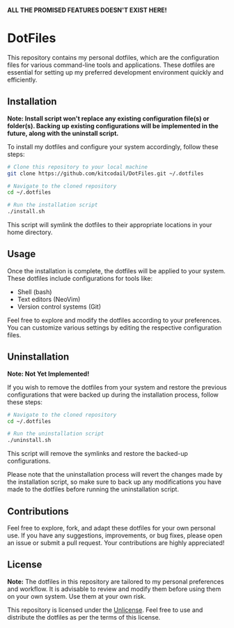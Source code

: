 **ALL THE PROMISED FEATURES DOESN'T EXIST HERE!**

# DotFiles

This repository contains my personal dotfiles, which are the configuration files for various command-line tools and applications. These dotfiles are essential for setting up my preferred development environment quickly and efficiently.

## Installation

**Note: Install script won't replace any existing configuration file(s) or folder(s). Backing up existing configurations will be implemented in the future, along with the uninstall script.**

To install my dotfiles and configure your system accordingly, follow these steps:
```bash
# Clone this repository to your local machine
git clone https://github.com/kitcodail/DotFiles.git ~/.dotfiles

# Navigate to the cloned repository
cd ~/.dotfiles

# Run the installation script
./install.sh
```
This script will symlink the dotfiles to their appropriate locations in your home directory.

## Usage

Once the installation is complete, the dotfiles will be applied to your system. These dotfiles include configurations for tools like:

-   Shell (bash)
-   Text editors (NeoVim)
-   Version control systems (Git)

Feel free to explore and modify the dotfiles according to your preferences. You can customize various settings by editing the respective configuration files.

## Uninstallation

**Note: Not Yet Implemented!**

If you wish to remove the dotfiles from your system and restore the previous configurations that were backed up during the installation process, follow these steps:
```bash
# Navigate to the cloned repository
cd ~/.dotfiles

# Run the uninstallation script
./uninstall.sh
```
This script will remove the symlinks and restore the backed-up configurations.

Please note that the uninstallation process will revert the changes made by the installation script, so make sure to back up any modifications you have made to the dotfiles before running the uninstallation script.

## Contributions

Feel free to explore, fork, and adapt these dotfiles for your own personal use. If you have any suggestions, improvements, or bug fixes, please open an issue or submit a pull request. Your contributions are highly appreciated!

## License

**Note:** The dotfiles in this repository are tailored to my personal preferences and workflow. It is advisable to review and modify them before using them on your own system. Use them at your own risk.

This repository is licensed under the [Unlicense](https://chat.openai.com/UNLICENSE). Feel free to use and distribute the dotfiles as per the terms of this license.
